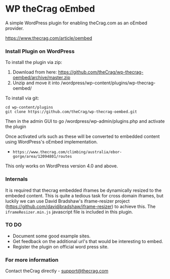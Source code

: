 # WP theCrag oEmbed #

A simple WordPress plugin for enabling theCrag.com as an oEmbed provider.

https://www.thecrag.com/article/oembed

### Install Plugin on WordPress ###

To install the plugin via zip:

1) Download from here: https://github.com/theCrag/wp-thecrag-oembed/archive/master.zip
2) Unzip and move it into /wordpress/wp-content/plugins/wp-thecrag-oembed/

To install via git:

```
cd wp-content/plugins
git clone https://github.com/theCrag/wp-thecrag-oembed.git
```

Then in the admin GUI to go /wordpress/wp-admin/plugins.php and activate the plugin

Once activated urls such as these will be converted to embedded content using WordPress's oEmbed implementation.

 * `https://www.thecrag.com/climbing/australia/ebor-gorge/area/12094801/routes`


This only works on WordPress version 4.0 and above.


### Internals ###

It is required that thecrag embedded iframes be dynamically resized to the embeded content. This is quite a tedious task for cross domain iframes, but luckily we can use David Bradshaw's iframe-resizer project (https://github.com/davidjbradshaw/iframe-resizer) to achieve this. The `iframeResizer.min.js` javascript file is included in this plugin.


### TO DO ###

  * Document some good example sites.
  * Get feedback on the additional url's that would be interesting to embed.
  * Register the plugin on official word press site.

### For more information ###

Contact theCrag directly - support@thecrag.com

